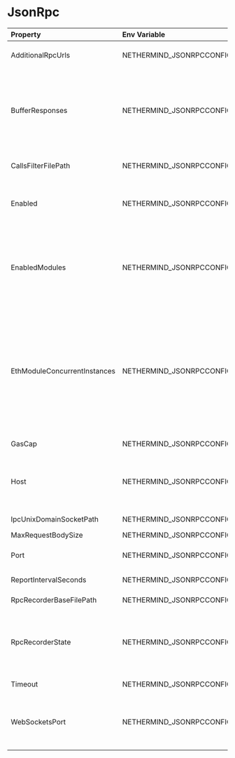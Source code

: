 # JsonRpc



| Property | Env Variable | Description | Default |
| :--- | :--- | :--- | :--- |
| AdditionalRpcUrls | NETHERMIND_JSONRPCCONFIG_ADDITIONALRPCURLS | Defines additional RPC urls to listen on. Example url format: http://localhost:8550|http;wss|engine;eth;net;subscribe | [] |
| BufferResponses | NETHERMIND_JSONRPCCONFIG_BUFFERRESPONSES | Buffer responses before sending them to client. This allows to set Content-Length in response instead of using Transfer-Encoding: chunked. This may degrade performance on big responses. Max buffered response size is 2GB, chunked responses can be bigger. | false |
| CallsFilterFilePath | NETHERMIND_JSONRPCCONFIG_CALLSFILTERFILEPATH | A path to a file that contains a list of new-line separated approved JSON RPC calls | Data/jsonrpc.filter |
| Enabled | NETHERMIND_JSONRPCCONFIG_ENABLED | Defines whether the JSON RPC service is enabled on node startup. Configure host nad port if default values do not work for you. | false |
| EnabledModules | NETHERMIND_JSONRPCCONFIG_ENABLEDMODULES | Defines which RPC modules should be enabled. Built in modules are: Admin, Baseline, Clique, Consensus, Db, Debug, Deposit, Erc20, Eth, Evm, Health Mev, NdmConsumer, NdmProvider, Net, Nft, Parity, Personal, Proof, Subscribe, Trace, TxPool, Vault, Web3. | [Eth, Subscribe, Trace, TxPool, Web3, Personal, Proof, Net, Parity, Health] |
| EthModuleConcurrentInstances | NETHERMIND_JSONRPCCONFIG_ETHMODULECONCURRENTINSTANCES | Number of concurrent instances for non-sharable calls (eth_call, eth_estimateGas, eth_getLogs, eth_newFilter, eth_newBlockFilter, eth_newPendingTransactionFilter, eth_uninstallFilter). This will limit load on the node CPU and IO to reasonable levels. If this limit is exceeded on Http calls 503 Service Unavailable will be returned along with Json RPC error. Defaults to number of logical processes. |  |
| GasCap | NETHERMIND_JSONRPCCONFIG_GASCAP | Gas limit for eth_call and eth_estimateGas | 100000000 |
| Host | NETHERMIND_JSONRPCCONFIG_HOST | Host for JSON RPC calls. Ensure the firewall is configured when enabling JSON RPC. If it does not work with 117.0.0.1 try something like 10.0.0.4 or 192.168.0.1 | "127.0.0.1" |
| IpcUnixDomainSocketPath | NETHERMIND_JSONRPCCONFIG_IPCUNIXDOMAINSOCKETPATH | The path to connect a unix domain socket over. |  |
| MaxRequestBodySize | NETHERMIND_JSONRPCCONFIG_MAXREQUESTBODYSIZE | Max HTTP request body size | 30000000 |
| Port | NETHERMIND_JSONRPCCONFIG_PORT | Port number for JSON RPC calls. Ensure the firewall is configured when enabling JSON RPC. | 8545 |
| ReportIntervalSeconds | NETHERMIND_JSONRPCCONFIG_REPORTINTERVALSECONDS | Interval between the JSON RPC stats report log | 300 |
| RpcRecorderBaseFilePath | NETHERMIND_JSONRPCCONFIG_RPCRECORDERBASEFILEPATH | Base file path for diagnostic JSON RPC recorder. | "logs/rpc.{counter}.txt" |
| RpcRecorderState | NETHERMIND_JSONRPCCONFIG_RPCRECORDERSTATE | Defines whether the JSON RPC diagnostic recording is enabled on node startup. Do not enable unless you are a DEV diagnosing issues with JSON RPC. Possible values: None/Request/Response/All. | None |
| Timeout | NETHERMIND_JSONRPCCONFIG_TIMEOUT | JSON RPC' timeout value given in milliseconds. | 20000 |
| WebSocketsPort | NETHERMIND_JSONRPCCONFIG_WEBSOCKETSPORT | Port number for JSON RPC web sockets calls. By default same port is used as regular JSON RPC. Ensure the firewall is configured when enabling JSON RPC. | 8545 |

